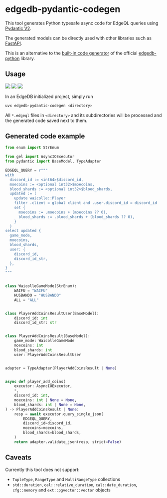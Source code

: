 # edgedb-pydantic-codegen

This tool generates Python typesafe async code for EdgeQL queries using [Pydantic V2](https://github.com/pydantic/pydantic).

The generated models can be directly used with other libraries such as [FastAPI](https://github.com/tiangolo/fastapi).

This is an alternative to the [built-in code generator](https://github.com/edgedb/edgedb-python/tree/master/edgedb/codegen) of the official [edgedb-python](https://github.com/edgedb/edgedb-python/tree/master) library.

## Usage

<p>
  <a href="https://pypi.org/project/edgedb-pydantic-codegen" alt="Python version compatibility">
    <img src="https://img.shields.io/pypi/pyversions/edgedb-pydantic-codegen" /></a>
  <a href="https://pypi.org/project/edgedb-pydantic-codegen" alt="PyPI version">
    <img src="https://img.shields.io/pypi/v/edgedb-pydantic-codegen" /></a>
  <a href="https://calver.org" alt="Calendar Versioning scheme">
    <img src="https://img.shields.io/badge/calver-YYYY.0M.MICRO-22bfda" /></a>
</p>

In an EdgeDB initialized project, simply run

```sh
uvx edgedb-pydantic-codegen <directory>
```

All `*.edgeql` files in `<directory>` and its subdirectories will be processed and the generated code saved next to them.

## Generated code example

```py
from enum import StrEnum

from gel import AsyncIOExecutor
from pydantic import BaseModel, TypeAdapter

EDGEQL_QUERY = r"""
with
  discord_id := <int64>$discord_id,
  moecoins := <optional int32>$moecoins,
  blood_shards := <optional int32>$blood_shards,
  updated := (
    update waicolle::Player
    filter .client = global client and .user.discord_id = discord_id
    set {
      moecoins := .moecoins + (moecoins ?? 0),
      blood_shards := .blood_shards + (blood_shards ?? 0),
    }
  )
select updated {
  game_mode,
  moecoins,
  blood_shards,
  user: {
    discord_id,
    discord_id_str,
  },
}
"""


class WaicolleGameMode(StrEnum):
    WAIFU = "WAIFU"
    HUSBANDO = "HUSBANDO"
    ALL = "ALL"


class PlayerAddCoinsResultUser(BaseModel):
    discord_id: int
    discord_id_str: str


class PlayerAddCoinsResult(BaseModel):
    game_mode: WaicolleGameMode
    moecoins: int
    blood_shards: int
    user: PlayerAddCoinsResultUser


adapter = TypeAdapter(PlayerAddCoinsResult | None)


async def player_add_coins(
    executor: AsyncIOExecutor,
    *,
    discord_id: int,
    moecoins: int | None = None,
    blood_shards: int | None = None,
) -> PlayerAddCoinsResult | None:
    resp = await executor.query_single_json(
        EDGEQL_QUERY,
        discord_id=discord_id,
        moecoins=moecoins,
        blood_shards=blood_shards,
    )
    return adapter.validate_json(resp, strict=False)
```

## Caveats

Currently this tool does not support:

- `TupleType`, `RangeType` and `MultiRangeType` collections
- `std::duration`, `cal::relative_duration`, `cal::date_duration`, `cfg::memory` and `ext::pgvector::vector` objects
